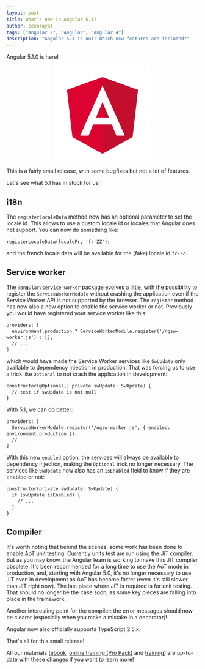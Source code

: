 ```yaml
---
layout: post
title: What's new in Angular 5.1?
author: cexbrayat
tags: ["Angular 2", "Angular", "Angular 4"]
description: "Angular 5.1 is out! Which new features are included?"
---
```


Angular 5.1.0 is here!

<p style="text-align: center;">
  <a href="https://github.com/angular/angular/blob/master/CHANGELOG.md#510-2017-12-06">
    <img class="img-rounded img-responsive" style="max-width: 100%" src="/assets/images/angular.png" alt="Angular logo" />
  </a>
</p>

This is a fairly small release, with some bugfixes but not a lot of features.

Let's see what 5.1 has in stock for us!

## i18n

The `registerLocaleData` method now has an optional parameter to set the locale id.
This allows to use a custom locale id or locales that Angular does not support.
You can now do something like:

    registerLocaleData(localeFr, 'fr-ZZ');

and the french locale data will be available for the (fake) locale id `fr-ZZ`.

## Service worker

The `@angular/service-worker` package evolves a little,
with the possibility to register the `ServiceWorkerModule` without crashing the application
even if the Service Worker API is not supported by the browser.
The `register` method has now also a new option to enable the service worker or not.
Previously you would have registered your service worker like this:

    providers: [
      environment.production ? ServiceWorkerModule.register('/ngsw-worker.js') : [],
      // ...
    ]

which would have made the Service Worker services like `SwUpdate` only available to dependency injection in production.
That was forcing us to use a trick like `Optional` to not crash the application in development:

    constructor(@Optional() private swUpdate: SwUpdate) {
      // test if swUpdate is not null
    }

With 5.1, we can do better:

    providers: [
      ServiceWorkerModule.register('/ngsw-worker.js', { enabled: environment.production }),
      // ...
    ]

With this new `enabled` option, the services will always be available to dependency injection,
making the `Optional` trick no longer necessary.
The services like `SwUpdate` now also has an `isEnabled` field to know if they are enabled or not:

    constructor(private swUpdate: SwUpdate) {
      if (swUpdate.isEnabled) {
        // ...
      }
    }

## Compiler

It's worth noting that behind the scenes, some work has been done to enable AoT unit testing.
Currently units test are run using the JiT compiler.
But as you may know, the Angular team is working to make this JiT compiler obsolete.
It's been recommended for a long time to use the AoT mode in production,
and, starting with Angular&nbsp;5.0, it's no longer necessary to use JiT even in development
as AoT has become faster (even it's still slower than JiT right now).
The last place where JiT is required is for unit testing.
That should no longer be the case soon, as some key pieces are falling into place in the framework.

Another interesting point for the compiler: the error messages should now be clearer
(especially when you make a mistake in a decorator)!

Angular now also officially supports TypeScript 2.5.x.

That's all for this small release!

All our materials ([ebook](https://books.ninja-squad.com/angular), [online training (Pro Pack)](https://angular-exercises.ninja-squad.com/) and [training](http://ninja-squad.com/training/angular)) are up-to-date with these changes if you want to learn more!
